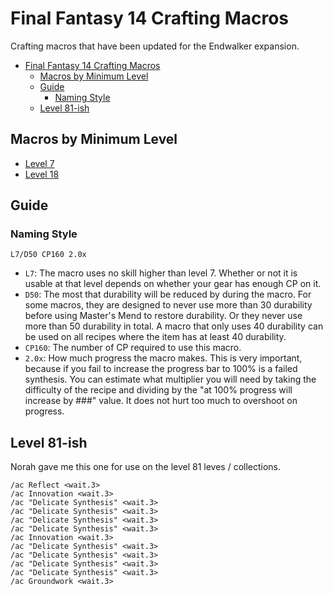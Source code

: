 # Final Fantasy 14 Crafting Macros

Crafting macros that have been updated for the Endwalker expansion.


- [Final Fantasy 14 Crafting Macros](#final-fantasy-14-crafting-macros)
  - [Macros by Minimum Level](#macros-by-minimum-level)
  - [Guide](#guide)
    - [Naming Style](#naming-style)
  - [Level 81-ish](#level-81-ish)

## Macros by Minimum Level

- [Level 7](Level7CraftingMacros.md)
- [Level 18](Level18CraftingMacros.md)

## Guide

### Naming Style

`L7/D50 CP160 2.0x`

- `L7`: The macro uses no skill higher than level 7.  Whether or not it is usable at that level depends on whether your gear has enough CP on it.
- `D50`: The most that durability will be reduced by during the macro.  For some macros, they are designed to never use more than 30 durability before using Master's Mend to restore durability.  Or they never use more than 50 durability in total.  A macro that only uses 40 durability can be used on all recipes where the item has at least 40 durability.
- `CP160`: The number of CP required to use this macro.  
- `2.0x`: How much progress the macro makes.  This is very important, because if you fail to increase the progress bar to 100% is a failed synthesis.  You can estimate what multiplier you will need by taking the difficulty of the recipe and dividing by the "at 100% progress will increase by ###" value. It does not hurt too much to overshoot on progress.

## Level 81-ish

Norah gave me this one for use on the level 81 leves / collections.

```
/ac Reflect <wait.3>
/ac Innovation <wait.3>
/ac "Delicate Synthesis" <wait.3>
/ac "Delicate Synthesis" <wait.3>
/ac "Delicate Synthesis" <wait.3>
/ac "Delicate Synthesis" <wait.3>
/ac Innovation <wait.3>
/ac "Delicate Synthesis" <wait.3>
/ac "Delicate Synthesis" <wait.3>
/ac "Delicate Synthesis" <wait.3>
/ac "Delicate Synthesis" <wait.3>
/ac Groundwork <wait.3>
```
